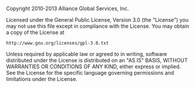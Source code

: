 Copyright 2010-2013 Alliance Global Services, Inc.

Licensed under the General Public License, Version 3.0 (the "License") you may not use this file except in compliance with the License. You may obtain a copy of the License at 

    http://www.gnu.org/licenses/gpl-3.0.txt

Unless required by applicable law or agreed to in writing, software distributed under the License is distributed on an "AS IS" BASIS, WITHOUT WARRANTIES OR CONDITIONS OF ANY KIND, either express or implied. See the License for the specific language governing permissions and limitations under the License.
